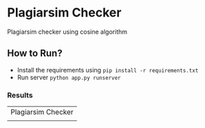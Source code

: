 # Plagiarsim Checker

Plagiarsim checker using cosine algorithm


## How to Run?

- Install the requirements using `pip install -r requirements.txt`
- Run server `python app.py runserver`



### Results
<table>
  <tr>
    <td>Plagiarsim Checker</td>
  </tr>
  <tr>
    <td><img src=""></td>
  </tr>
 </table>

